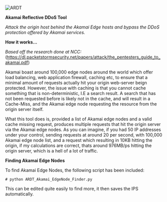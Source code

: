 ![ARDT](http://i.imgur.com/IQycZsc.png)

**Akamai Reflective DDoS Tool**

*Attack the origin host behind the Akamai Edge hosts and bypass the DDoS protection offered by Akamai services.*

**How it works...**

*Based off the research done at NCC:*  (https://dl.packetstormsecurity.net/papers/attack/the_pentesters_guide_to_akamai.pdf)

Akamai boast around 100,000 edge nodes around the world which offer load balancing, web application firewall, caching etc, to ensure that a minimal amount of requests actually hit your origin web-server beign protected. However, the issue with caching is that you cannot cache something that is non-deterministic, I.E a search result. A search that has not been requested before is likely not in the cache, and will result in a Cache-Miss, and the Akamai edge node requesting the resource from the origin server itself. 

What this tool does is, provided a list of Akamai edge nodes and a valid cache missing request, produces multiple requests that hit the origin server via the Akamai edge nodes. As you can imagine, if you had 50 IP addresses under your control, sending requests at around 20 per second, with 100,000 Akamai edge node list, and a request which resulting in 10KB hitting the origin, if my calculations are correct, thats around 976MB/ps hitting the origin server, which is a hell of a lot of traffic.

**Finding Akamai Edge Nodes**

To find Akamai Edge Nodes, the following script has been included:

```# python ARDT_Akamai_EdgeNode_Finder.py```

This can be edited quite easily to find more, it then saves the IPS automatically.
